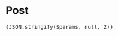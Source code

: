 <script>
    import {params} from '@roxi/routify'
</script>

# Post



<pre>
{JSON.stringify($params, null, 2)}
</pre>